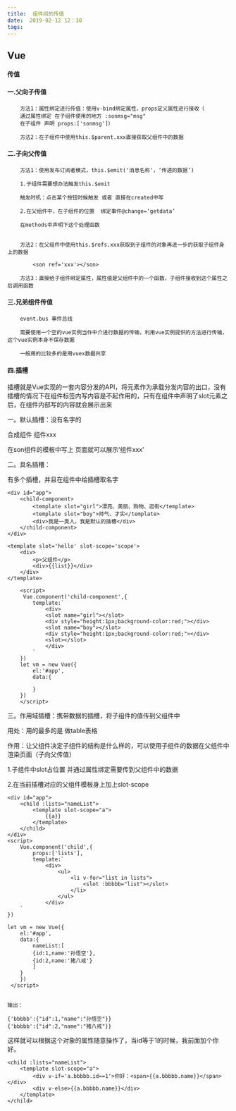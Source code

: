 ```yaml
---
title:  组件间的传值
date:  2019-02-12 12：30
tags:
---
```


## Vue

#### 传值

#### 一.父向子传值

        方法1：属性绑定进行传值：使用v-bind绑定属性，props定义属性进行接收（
        通过属性绑定 在子组件使用的地方 :sonmsg="msg"
        在子组件 声明 props:['sonmsg']）
        
        方法2：在子组件中使用this.$parent.xxx直接获取父组件中的数据


#### 二.子向父传值

		方法1：使用发布订阅者模式，this.$emit('消息名称'，‘传递的数据’)

		1.子组件需要想办法触发this.$emit

		触发时机：点击某个按钮时候触发 或者 直接在created中写

		2.在父组件中，在子组件的位置  绑定事件@change=‘getdata’

		在methods中声明下这个处理函数


		方法2：在父组件中使用this.$refs.xxx获取到子组件的对象再进一步的获取子组件身上的数据
			
			<son ref='xxx'></son>

		方法3：直接给子组件绑定属性，属性值是父组件中的一个函数，子组件接收到这个属性之后调用函数


#### 三.兄弟组件传值

		event.bus 事件总线

		需要使用一个空的vue实例当作中介进行数据的传输，利用vue实例提供的方法进行传输，这个vue实例本身不保存数据

		一般用的比较多的是用vuex数据共享



#### 四.插槽

插槽就是Vue实现的一套内容分发的API，将<slot></slot>元素作为承载分发内容的出口，没有插槽的情况下在组件标签内写内容是不起作用的，只有在组件中声明了slot元素之后，在组件内部写的内容就会展示出来

一。默认插槽：没有名字的
	
合成组件 <son>组件xxx</son>

在son组件的模板中写上<slot></slot>  页面就可以展示‘组件xxx’
		
	
二。具名插槽：

有多个插槽，并且在组件中给插槽取名字

    <div id="app">
		<child-component>
		    <template slot="girl">漂亮、美丽、购物、逛街</template>
		    <template slot="boy">帅气、才实</template>
		    <div>我是一类人，我是默认的插槽</div>
		</child-component>
    </div>

	<template slot='hello' slot-scope='scope'>
		<div>
		 	<p>父组件</p>
			<div>{{list}}</div>
		</div>
	</template>

		<script>
         Vue.component('child-component',{
	        template:`
	            <div>
	            <slot name="girl"></slot>
	            <div style="height:1px;background-color:red;"></div>
	            <slot name="boy"></slot>
	            <div style="height:1px;background-color:red;"></div>
	            <slot></slot>
	            </div>
	        `
	    })
	    let vm = new Vue({
	        el:'#app',
	        data:{
	
	        }
	    })
		</script>


三。作用域插槽：携带数据的插槽，将子组件的值传到父组件中

用处：用的最多的是 做table表格

作用：让父组件决定子组件的结构是什么样的，可以使用子组件的数据在父组件中渲染页面（子向父传值）

1.子组件中slot占位置 并通过属性绑定需要传到父组件中的数据<slot name=‘hello’ :mlist='list'></slot>

2.在当前插槽对应的父组件模板身上加上slot-scope

	<div id="app">
		<child :lists="nameList">
		    <template slot-scope="a">
		        {{a}}
		    </template>
		</child>
    </div>
    <script>
	    Vue.component('child',{
	        props:['lists'],
	        template:`
	            <div>
	                <ul>
	                    <li v-for="list in lists">
	                        <slot :bbbbb="list"></slot>
	                    </li>
	                </ul>
	            </div>
        `
    })

    let vm = new Vue({
        el:'#app',
        data:{
            nameList:[
            {id:1,name:'孙悟空'},
            {id:2,name:'猪八戒'}
            ]
        }
    	})
     </script>


 	输出：

	{'bbbbb':{"id":1,"name":"孙悟空"}}
	{'bbbbb':{"id":2,"name":"猪八戒"}}


这样就可以根据这个对象的属性随意操作了，当id等于1的时候，我前面加个你好。

	<child :lists="nameList">
        <template slot-scope="a">
            <div v-if='a.bbbbb.id==1'>你好：<span>{{a.bbbbb.name}}</span></div>
            <div v-else>{{a.bbbbb.name}}</div>
        </template>
    </child>




  	